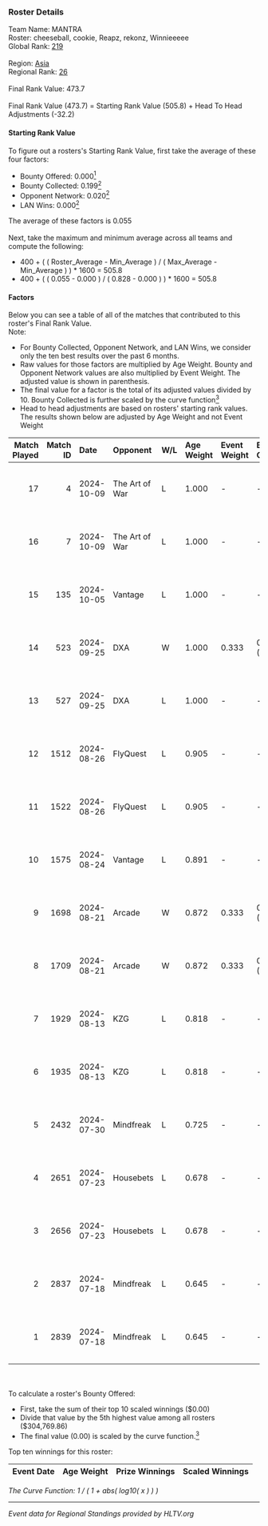 ### Roster Details<br />
Team Name: MANTRA<br />
Roster: cheeseball, cookie, Reapz, rekonz, Winnieeeee<br />
Global Rank: [219](../../standings_global_2024_10_09.md)<br />
<br />
Region: [Asia]( ../../standings_asia_2024_10_09.md)<br />
Regional Rank: [26]( ../../standings_asia_2024_10_09.md)<br />
<br />
Final Rank Value:  473.7<br />
<br />
Final Rank Value (473.7) = Starting Rank Value (505.8) + Head To Head Adjustments (-32.2)<br />

#### Starting Rank Value<br />
To figure out a rosters's Starting Rank Value, first take the average of these four factors:<br />
- Bounty Offered: 0.000[<sup>1</sup>](#table2)
- Bounty Collected: 0.199[<sup>2</sup>](#table1)
- Opponent Network: 0.020[<sup>2</sup>](#table1)
- LAN Wins: 0.000[<sup>2</sup>](#table1)

The average of these factors is 0.055<br />
<br />
Next, take the maximum and minimum average across all teams and compute the following:<br />
- 400 + ( ( Roster_Average - Min_Average ) / ( Max_Average - Min_Average ) ) * 1600 = 505.8
- 400 + ( ( 0.055 - 0.000 ) / ( 0.828 - 0.000 ) ) * 1600 = 505.8


#### Factors<br />
Below you can see a table of all of the matches that contributed to this roster's Final Rank Value.<br />
Note:<br />

- For Bounty Collected, Opponent Network, and LAN Wins, we consider only the ten best results over the past 6 months.
- Raw values for those factors are multiplied by Age Weight. Bounty and Opponent Network values are also multiplied by Event Weight. The adjusted value is shown in parenthesis.
- The final value for a factor is the total of its adjusted values divided by 10. Bounty Collected is further scaled by the curve function[<sup>3</sup>](#curveFunction)
- Head to head adjustments are based on rosters' starting rank values. The results shown below are adjusted by Age Weight and not Event Weight
<span id="table1"></span><br />


| Match Played | Match ID | Date       | Opponent       | W/L | Age Weight | Event Weight | Bounty Collected | Opponent Network | LAN Wins  | H2H Adj. | Roster                                        |
| -: | -: | :- | :- | :- | :- | :- | :- | :- | :- | -: | :- |
|           17 |        4 | 2024-10-09 | The Art of War | L   | 1.000      | -            | -                | -                | -         |    -6.59 | cheeseball, cookie, Reapz, rekonz, Winnieeeee |
|           16 |        7 | 2024-10-09 | The Art of War | L   | 1.000      | -            | -                | -                | -         |    -7.00 | cheeseball, cookie, Reapz, rekonz, Winnieeeee |
|           15 |      135 | 2024-10-05 | Vantage        | L   | 1.000      | -            | -                | -                | -         |   -14.45 | cheeseball, cookie, Reapz, rekonz, Winnieeeee |
|           14 |      523 | 2024-09-25 | DXA            | W   | 1.000      | 0.333        | 0.000 (0.000)    | 0.231 (0.077)    | 0 (0.000) |    21.36 | cheeseball, cookie, Reapz, rekonz, Winnieeeee |
|           13 |      527 | 2024-09-25 | DXA            | L   | 1.000      | -            | -                | -                | -         |    -9.71 | cheeseball, cookie, Reapz, rekonz, Winnieeeee |
|           12 |     1512 | 2024-08-26 | FlyQuest       | L   | 0.905      | -            | -                | -                | -         |    -0.39 | cheeseball, cookie, Reapz, rekonz, Winnieeeee |
|           11 |     1522 | 2024-08-26 | FlyQuest       | L   | 0.905      | -            | -                | -                | -         |    -0.39 | cheeseball, cookie, Reapz, rekonz, Winnieeeee |
|           10 |     1575 | 2024-08-24 | Vantage        | L   | 0.891      | -            | -                | -                | -         |   -12.08 | cheeseball, cookie, Reapz, rekonz, Winnieeeee |
|            9 |     1698 | 2024-08-21 | Arcade         | W   | 0.872      | 0.333        | 0.001 (0.000)    | 0.204 (0.059)    | 0 (0.000) |    18.31 | cheeseball, cookie, Reapz, rekonz, Winnieeeee |
|            8 |     1709 | 2024-08-21 | Arcade         | W   | 0.872      | 0.333        | 0.001 (0.000)    | 0.204 (0.059)    | 0 (0.000) |    19.55 | cheeseball, cookie, Reapz, rekonz, Winnieeeee |
|            7 |     1929 | 2024-08-13 | KZG            | L   | 0.818      | -            | -                | -                | -         |    -6.22 | cheeseball, cookie, mag1c, Reapz, Winnieeeee  |
|            6 |     1935 | 2024-08-13 | KZG            | L   | 0.818      | -            | -                | -                | -         |    -6.56 | cheeseball, cookie, mag1c, Reapz, Winnieeeee  |
|            5 |     2432 | 2024-07-30 | Mindfreak      | L   | 0.725      | -            | -                | -                | -         |    -5.11 | cheeseball, cookie, mag1c, Reapz, Winnieeeee  |
|            4 |     2651 | 2024-07-23 | Housebets      | L   | 0.678      | -            | -                | -                | -         |    -5.70 | cheeseball, cookie, mag1c, Reapz, Winnieeeee  |
|            3 |     2656 | 2024-07-23 | Housebets      | L   | 0.678      | -            | -                | -                | -         |    -5.98 | cheeseball, cookie, mag1c, Reapz, Winnieeeee  |
|            2 |     2837 | 2024-07-18 | Mindfreak      | L   | 0.645      | -            | -                | -                | -         |    -5.46 | cheeseball, cookie, mag1c, Reapz, Winnieeeee  |
|            1 |     2839 | 2024-07-18 | Mindfreak      | L   | 0.645      | -            | -                | -                | -         |    -5.72 | cheeseball, cookie, mag1c, Reapz, Winnieeeee  |

<br />
<span id="table2"></span><br />
To calculate a roster's Bounty Offered:<br />

- First, take the sum of their top 10 scaled winnings ($0.00)
- Divide that value by the 5th highest value among all rosters ($304,769.86)
- The final value (0.00) is scaled by the curve function.[<sup>3</sup>](#curveFunction)

Top ten winnings for this roster:<br />

| Event Date | Age Weight | Prize Winnings | Scaled Winnings |
| :- | -: | :- | :- |


<span id="curveFunction"></span>_The Curve Function: 1 / ( 1 + abs( log10( x ) ) )_<br />

---
_Event data for Regional Standings provided by HLTV.org_<br />
